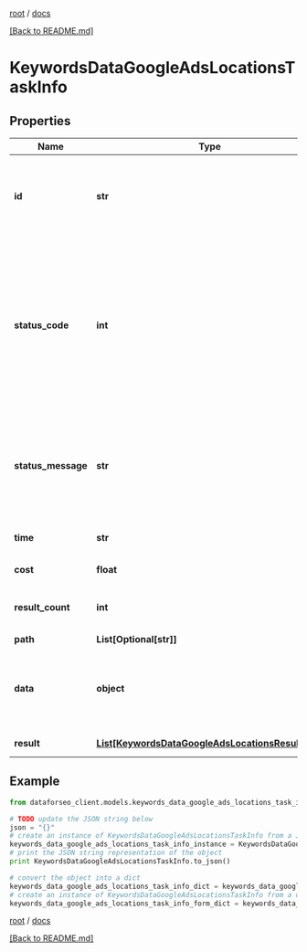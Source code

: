 [root](./../ "root") / [docs](./ "docs")

[[Back to README.md]](./../README.md "[Back to README.md]")

# KeywordsDataGoogleAdsLocationsTaskInfo

## Properties

Name | Type | Description | Notes
------------ | ------------- | ------------- | -------------
**id** | **str** | task identifier unique task identifier in our system in the UUID format | [optional]
**status_code** | **int** | status code of the task generated by DataForSEO, can be within the following range: 10000-60000 you can find the full list of the response codes here | [optional]
**status_message** | **str** | informational message of the task you can find the full list of general informational messages here | [optional]
**time** | **str** | execution time, seconds | [optional]
**cost** | **float** | total tasks cost, USD | [optional]
**result_count** | **int** | number of elements in the result array | [optional]
**path** | **List[Optional[str]]** | URL path | [optional]
**data** | **object** | contains the same parameters that you specified in the POST request | [optional]
**result** | [**List[KeywordsDataGoogleAdsLocationsResultInfo]**](KeywordsDataGoogleAdsLocationsResultInfo.md) | array of results | [optional]

## Example

```python
from dataforseo_client.models.keywords_data_google_ads_locations_task_info import KeywordsDataGoogleAdsLocationsTaskInfo

# TODO update the JSON string below
json = "{}"
# create an instance of KeywordsDataGoogleAdsLocationsTaskInfo from a JSON string
keywords_data_google_ads_locations_task_info_instance = KeywordsDataGoogleAdsLocationsTaskInfo.from_json(json)
# print the JSON string representation of the object
print KeywordsDataGoogleAdsLocationsTaskInfo.to_json()

# convert the object into a dict
keywords_data_google_ads_locations_task_info_dict = keywords_data_google_ads_locations_task_info_instance.to_dict()
# create an instance of KeywordsDataGoogleAdsLocationsTaskInfo from a dict
keywords_data_google_ads_locations_task_info_form_dict = keywords_data_google_ads_locations_task_info.from_dict(keywords_data_google_ads_locations_task_info_dict)
```

  

[root](./../ "root") / [docs](./ "docs")

[[Back to README.md]](./../README.md "[Back to README.md]")